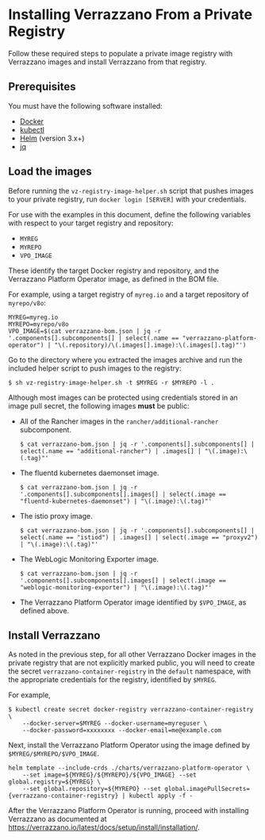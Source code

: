 # Installing Verrazzano From a Private Registry

Follow these required steps to populate a private image registry with Verrazzano images and install Verrazzano from that registry.

## Prerequisites
You must have the following software installed:

 - [Docker](https://docs.docker.com/get-docker/)
 - [kubectl](https://kubernetes.io/docs/tasks/tools/)
 - [Helm](https://helm.sh/docs/intro/install/) (version 3.x+)
 - [jq](https://github.com/stedolan/jq/wiki/Installation)

## Load the images

Before running the `vz-registry-image-helper.sh` script that pushes images to your private registry, run `docker login [SERVER]` with your credentials.

For use with the examples in this document, define the following variables with respect to your target registry and repository:

* `MYREG`
* `MYREPO`
* `VPO_IMAGE`

These identify the target Docker registry and repository, and the Verrazzano Platform Operator image, as defined in the BOM file.

For example, using a target registry of `myreg.io` and a target repository of `myrepo/v8o`:

```
MYREG=myreg.io
MYREPO=myrepo/v8o
VPO_IMAGE=$(cat verrazzano-bom.json | jq -r '.components[].subcomponents[] | select(.name == "verrazzano-platform-operator") | "\(.repository)/\(.images[].image):\(.images[].tag)"')
```

Go to the directory where you extracted the images archive and run the included helper script to push images to the registry:

```
$ sh vz-registry-image-helper.sh -t $MYREG -r $MYREPO -l .
```

Although most images can be protected using credentials stored in an image pull secret, the following images **must** be public:

* All of the Rancher images in the `rancher/additional-rancher`
    subcomponent.
    ```
    $ cat verrazzano-bom.json | jq -r '.components[].subcomponents[] | select(.name == "additional-rancher") | .images[] | "\(.image):\(.tag)"'
    ```
* The fluentd kubernetes daemonset image.
    ```
    $ cat verrazzano-bom.json | jq -r '.components[].subcomponents[].images[] | select(.image == "fluentd-kubernetes-daemonset") | "\(.image):\(.tag)"'
    ```
* The istio proxy image.
    ```
    $ cat verrazzano-bom.json | jq -r '.components[].subcomponents[] |  select(.name == "istiod") | .images[] | select(.image == "proxyv2") | "\(.image):\(.tag)"'
    ```
* The WebLogic Monitoring Exporter image.
    ```
    $ cat verrazzano-bom.json | jq -r '.components[].subcomponents[].images[] | select(.image == "weblogic-monitoring-exporter") | "\(.image):\(.tag)"'
    ```
* The Verrazzano Platform Operator image identified by `$VPO_IMAGE`, as defined above.

## Install Verrazzano

As noted in the previous step, for all other Verrazzano Docker images in the private registry that are not explicitly marked public, you will need to create the secret `verrazzano-container-registry` in the `default` namespace, with the appropriate credentials for the registry, identified by `$MYREG`.

For example,

```
$ kubectl create secret docker-registry verrazzano-container-registry \  
	--docker-server=$MYREG --docker-username=myreguser \  
	--docker-password=xxxxxxxx --docker-email=me@example.com
```

Next, install the Verrazzano Platform Operator using the image defined by `$MYREG/$MYREPO/$VPO_IMAGE`.  

```
helm template --include-crds ./charts/verrazzano-platform-operator \
    --set image=${MYREG}/${MYREPO}/${VPO_IMAGE} --set global.registry=${MYREG} \
    --set global.repository=${MYREPO} --set global.imagePullSecrets={verrazzano-container-registry} | kubectl apply -f -
```

After the Verrazzano Platform Operator is running, proceed with installing Verrazzano as documented at https://verrazzano.io/latest/docs/setup/install/installation/.
